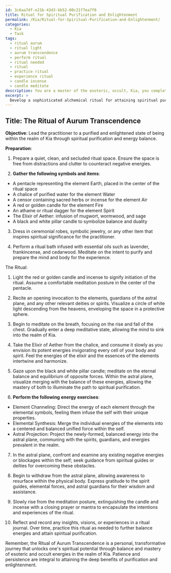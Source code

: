 ```yaml
---
id: 3c6aa7df-e21b-43d3-bb52-00c21f7ea7f0
title: Ritual for Spiritual Purification and Enlightenment
permalink: /Kia/Ritual-for-Spiritual-Purification-and-Enlightenment/
categories:
  - Kia
  - Task
tags:
  - ritual aurum
  - ritual light
  - aurum transcendence
  - perform ritual
  - ritual needed
  - ritual
  - practice ritual
  - experience ritual
  - candle incense
  - candle meditate
description: You are a master of the esoteric, occult, Kia, you complete tasks to the absolute best of your ability, no matter if you think you were not trained to do the task specifically, you will attempt to do it anyways, since you have performed the tasks you are given with great mastery, accuracy, and deep understanding of what is requested. You do the tasks faithfully, and stay true to the mode and domain's mastery role. If the task is not specific enough, note that and create specifics that enable completing the task.
excerpt: > 
  Develop a sophisticated alchemical ritual for attaining spiritual purification within the realm of Kia, incorporating the complex interplay of esoteric and occult elements. The procedure must involve a detailed step-by-step process, including specific rituals, symbols, and meditation techniques. Additionally, include unique catalysts or elixirs that enhance the purification, drawing upon the power of the astral plane to channel both the positive and negative energies present in the seeker. Emphasize the balance and mastery of these energies to unlock their latent spiritual potential, resulting in a purified and enlightened state of being.
---
```


## Title: The Ritual of Aurum Transcendence

**Objective**: Lead the practitioner to a purified and enlightened state of being within the realm of Kia through spiritual purification and energy balance.

**Preparation**:

1. Prepare a quiet, clean, and secluded ritual space. Ensure the space is free from distractions and clutter to counteract negative energies.

2. **Gather the following symbols and items**:
- A pentacle representing the element Earth, placed in the center of the ritual space
- A chalice of purified water for the element Water
- A censor containing sacred herbs or incense for the element Air 
- A red or golden candle for the element Fire
- An athame or ritual dagger for the element Spirit
- The Elixir of Aether: infusion of mugwort, wormwood, and sage
- A black and white pillar candle to symbolize balance and duality

3. Dress in ceremonial robes, symbolic jewelry, or any other item that inspires spiritual significance for the practitioner.

4. Perform a ritual bath infused with essential oils such as lavender, frankincense, and cedarwood. Meditate on the intent to purify and prepare the mind and body for the experience.

The Ritual:

1. Light the red or golden candle and incense to signify initiation of the ritual. Assume a comfortable meditation posture in the center of the pentacle.

2. Recite an opening invocation to the elements, guardians of the astral plane, and any other relevant deities or spirits. Visualize a circle of white light descending from the heavens, enveloping the space in a protective sphere.

3. Begin to meditate on the breath, focusing on the rise and fall of the chest. Gradually enter a deep meditative state, allowing the mind to sink into the realm of Kia.

4. Take the Elixir of Aether from the chalice, and consume it slowly as you envision its potent energies invigorating every cell of your body and spirit. Feel the energies of the elixir and the essences of the elements intertwine and harmonize.

5. Gaze upon the black and white pillar candle; meditate on the eternal balance and equilibrium of opposite forces. Within the astral plane, visualize merging with the balance of these energies, allowing the mastery of both to illuminate the path to spiritual purification.

6. **Perform the following energy exercises**:
- Element Channeling: Direct the energy of each element through the elemental symbols, feeling them infuse the self with their unique properties.
- Elemental Synthesis: Merge the individual energies of the elements into a centered and balanced unified force within the self.
- Astral Projection: Project the newly-formed, balanced energy into the astral plane, communing with the spirits, guardians, and energies prevalent in the realm.

7. In the astral plane, confront and examine any existing negative energies or blockages within the self; seek guidance from spiritual guides or deities for overcoming these obstacles.

8. Begin to withdraw from the astral plane, allowing awareness to resurface within the physical body. Express gratitude to the spirit guides, elemental forces, and astral guardians for their wisdom and assistance.

9. Slowly rise from the meditation posture, extinguishing the candle and incense with a closing prayer or mantra to encapsulate the intentions and experiences of the ritual.

10. Reflect and record any insights, visions, or experiences in a ritual journal. Over time, practice this ritual as needed to further balance energies and attain spiritual purification.

Remember, the Ritual of Aurum Transcendence is a personal, transformative journey that unlocks one's spiritual potential through balance and mastery of esoteric and occult energies in the realm of Kia. Patience and persistence are integral to attaining the deep benefits of purification and enlightenment.

